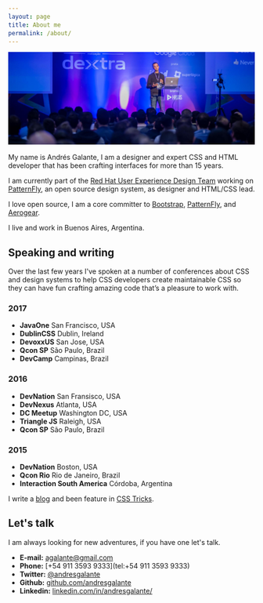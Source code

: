 ```yaml
---
layout: page
title: About me
permalink: /about/
---
```


![Andres Galante](/img/me.jpg)

My name is Andrés Galante, I am a designer and expert CSS and HTML developer that has been crafting interfaces for more than 15 years.

I am currently part of the [Red Hat User Experience Design Team](http://redhat.com/uxd) working on [PatternFly](https://www.patternfly.org), an open source design system, as designer and HTML/CSS lead.

I love open source, I am a core committer to  [Bootstrap](https://github.com/orgs/twbs/people), [PatternFly](https://www.patternfly.org), and [Aerogear](https://aerogear.org/).

I live and work in Buenos Aires, Argentina.

## Speaking and writing

Over the last few years I've spoken at a number of conferences about CSS and design systems to help CSS developers create maintainable CSS so they can have fun crafting amazing code that’s a pleasure to work with.

### 2017

- **JavaOne** San Francisco, USA
- **DublinCSS** Dublin, Ireland
- **DevoxxUS** San Jose, USA
- **Qcon SP** São Paulo, Brazil
- **DevCamp** Campinas, Brazil

### 2016

- **DevNation** San Fransisco, USA
- **DevNexus** Atlanta, USA
- **DC Meetup** Washington DC, USA
- **Triangle JS** Raleigh, USA
- **Qcon SP** São Paulo, Brazil

### 2015

- **DevNation** Boston, USA
- **Qcon Rio** Rio de Janeiro, Brazil
- **Interaction South America** Córdoba, Argentina

I write a [blog](/) and been feature in [CSS Tricks](css-tricks.com/author/agalante/).


## Let's talk

I am always looking for new adventures, if you have one let's talk.

- **E-mail:** agalante@gmail.com
- **Phone:** [+54 911 3593 9333](tel:+54 911 3593 9333)
- **Twitter:** [@andresgalante](https://twitter.com/andresgalante)
- **Github:** [github.com/andresgalante](https://github.com/andresgalante)
- **Linkedin:** [linkedin.com/in/andresgalante/](https://www.linkedin.com/in/andresgalante/)

